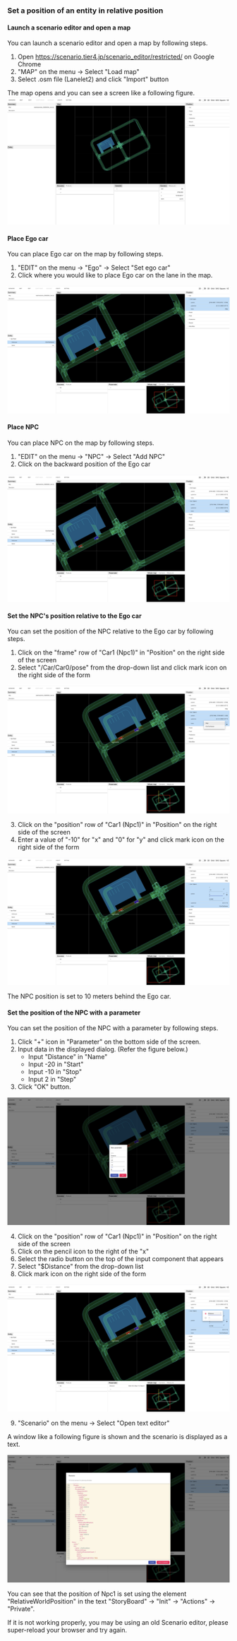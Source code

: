 ### Set a position of an entity in relative position

#### Launch a scenario editor and open a map

You can launch a scenario editor and open a map by following steps.

1. Open https://scenario.tier4.jp/scenario_editor/restricted/ on Google Chrome
1. "MAP" on the menu -> Select "Load map"
1. Select .osm file (Lanelet2) and click "Import" button

The map opens and you can see a screen like a following figure.
![](screenshot00.png)

#### Place Ego car

You can place Ego car on the map by following steps.

1. "EDIT" on the menu -> "Ego" -> Select "Set ego car"
2. Click where you would like to place Ego car on the lane in the map.

![](screenshot10.png)

#### Place NPC

You can place NPC on the map by following steps.

1. "EDIT" on the menu -> "NPC" -> Select "Add NPC"
2. Click on the backward position of the Ego car

![](screenshot11.png)

#### Set the NPC's position relative to the Ego car

You can set the position of the NPC relative to the Ego car by following steps.

1. Click on the "frame" row of "Car1 (Npc1)" in "Position" on the right side of the screen
2. Select "/Car/Car0/pose" from the drop-down list and click mark icon on the right side of the form

![](screenshot12.png)

3. Click on the "position" row of "Car1 (Npc1)" in "Position" on the right side of the screen
4. Enter a value of "-10" for "x" and "0" for "y" and click mark icon on the right side of the form

![](screenshot13.png)

The NPC position is set to 10 meters behind the Ego car.

#### Set the position of the NPC with a parameter

You can set the position of the NPC with a parameter by following steps.

1. Click "+" icon in "Parameter" on the bottom side of the screen.
2. Input data in the displayed dialog. (Refer the figure below.)
   - Input "Distance" in "Name"
   - Input -20 in "Start"
   - Input -10 in "Stop"
   - Input 2 in "Step"
3. Click "OK" button.

![](screenshot14.png)

4. Click on the "position" row of "Car1 (Npc1)" in "Position" on the right side of the screen
5. Click on the pencil icon to the right of the "x"
6. Select the radio button on the top of the input component that appears
7. Select "$Distance" from the drop-down list
8. Click mark icon on the right side of the form

![](screenshot15.png)

9.  "Scenario" on the menu -> Select "Open text editor"

A window like a following figure is shown and the scenario is displayed as a text.

![](screenshot16.png)

You can see that the position of Npc1 is set using the element "RelativeWorldPosition" in the text "StoryBoard" -> "Init" -> "Actions" -> "Private".

If it is not working properly, you may be using an old Scenario editor, please super-reload your browser and try again.
